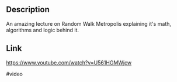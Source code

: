 ## Description
An amazing lecture on Random Walk Metropolis explaining it's math, algorithms and logic behind it.

## Link
https://www.youtube.com/watch?v=U561HGMWjcw

#video